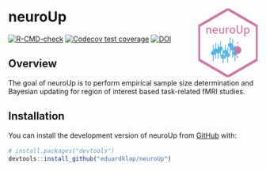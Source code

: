 
<!-- README.md is generated from README.Rmd. Please edit that file -->

# neuroUp <a href="https://eduardklap.github.io/neuroUp/"><img src="man/figures/logo.png" align="right" height="139" alt="neuroUp website" /></a>

<!-- badges: start -->

[![R-CMD-check](https://github.com/eduardklap/neuroUp/actions/workflows/R-CMD-check.yaml/badge.svg)](https://github.com/eduardklap/neuroUp/actions/workflows/R-CMD-check.yaml)
[![Codecov test
coverage](https://codecov.io/gh/eduardklap/neuroUp/branch/main/graph/badge.svg)](https://app.codecov.io/gh/eduardklap/neuroUp?branch=main)
[![DOI](https://zenodo.org/badge/DOI/10.5281/zenodo.11526169.svg)](https://doi.org/10.5281/zenodo.11526169)
<!-- badges: end -->

## Overview

The goal of neuroUp is to perform empirical sample size determination
and Bayesian updating for region of interest based task-related fMRI
studies.

## Installation

You can install the development version of neuroUp from
[GitHub](https://github.com/) with:

``` r
# install.packages("devtools")
devtools::install_github("eduardklap/neuroUp")
```
